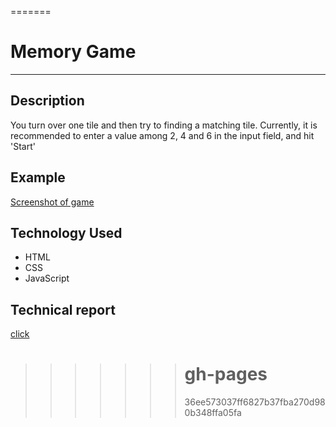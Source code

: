 =======

# Memory Game

---

## Description

You turn over one tile and then try to finding a matching tile. Currently, it is recommended to enter a value among 2, 4 and 6 in the input field, and hit 'Start'

## Example

[Screenshot of game](https://github.com/AprilLee11/memorygame/blob/gh-pages/memorygame.png)

## Technology Used

- HTML
- CSS
- JavaScript

## Technical report

[click](https://medium.com/@mikyung.lee11/memory-game-with-javascript-5e07f296dc49)

> > > > > > > # gh-pages
> > > > > > >
> > > > > > > 36ee573037ff6827b37fba270d980b348ffa05fa
